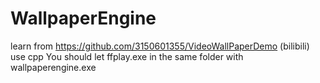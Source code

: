 # WallpaperEngine
learn from https://github.com/3150601355/VideoWallPaperDemo (bilibili)
use cpp
You should let ffplay.exe in the same folder with wallpaperengine.exe
